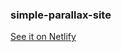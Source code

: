 ### simple-parallax-site

[See it on Netlify](https://cellv2-simple-parallax-site.netlify.com/ "https://cellv2-simple-parallax-site.netlify.com/")
